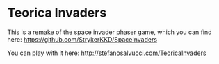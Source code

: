 Teorica Invaders
=============
This is a remake of the space invader phaser game, which you can find here:
https://github.com/StrykerKKD/SpaceInvaders

You can play with it here: http://stefanosalvucci.com/TeoricaInvaders
